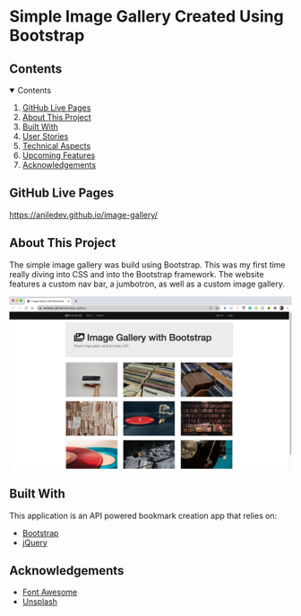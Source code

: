 # Simple Image Gallery Created Using Bootstrap

<!-- TABLE OF CONTENTS -->
## Contents 
<details open="open">
  <summary>Contents</summary>
  <ol>
    <li><a href="#github-lives-pages">GitHub Live Pages</a></li>
    <li><a href="#about">About This Project</a></li>
    <li><a href="#built-with">Built With</a></li>
    <li><a href="#user-stories">User Stories</a></li>
    <li><a href="#technical-aspects">Technical Aspects</a></li>
    <li><a href="#upcoming-features">Upcoming Features</a></li>
    <li><a href="#acknowledgements">Acknowledgements</a></li>
  </ol>
</details>


## GitHub Live Pages

https://aniledev.github.io/image-gallery/


## About This Project

The simple image gallery was build using Bootstrap. This was my first time really diving into CSS and into the Bootstrap framework. The website features a custom nav bar, a jumbotron, as well as a custom image gallery. 


![Bootstrap Image Gallery](https://github.com/aniledev/image-gallery/blob/master/boostrap-image-gallery.png?raw=true)


## Built With

This application is an API powered bookmark creation app that relies on:
* [Bootstrap](https://getbootstrap.com/)
* [jQuery](https://jquery.com/)


<!-- ACKNOWLEDGEMENTS -->

## Acknowledgements
* [Font Awesome](https://fontawesome.com)
* [Unsplash](https://unsplash.com/)

